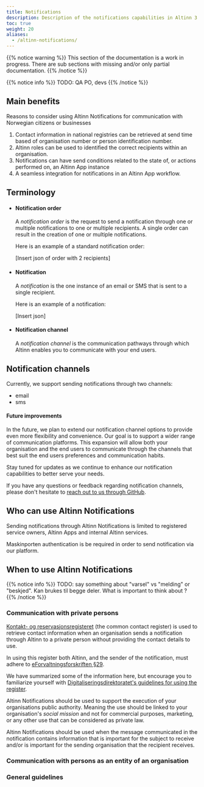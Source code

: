 ```yaml
---
title: Notifications
description: Description of the notifications capabilities in Altinn 3.
toc: true
weight: 20
aliases:
  - /altinn-notifications/
---
```


{{% notice warning  %}}
This section of the documentation is a work in progress.
There are sub sections with missing and/or only partial documentation.
{{% /notice %}}

{{% notice info %}}
TODO: QA PO, devs
{{% /notice %}}

## Main benefits

Reasons to consider using Altinn Notifications for communication with Norwegian citizens or businesses

1. Contact information in national registries can be retrieved at send time based of
   organisation number or person identification number.
2. Altinn roles can be used to identified the correct recipients within an organisation.
3. Notifications can have send conditions related to the state of, or actions performed on, an Altinn App instance
4. A seamless integration for notifications in an Altinn App workflow.

## Terminology

- #### Notification order

  A _notification order_ is the request to send a notification through one or
  multiple notifications to one or multiple recipients.
  A single order can result in the creation of one or multiple notifications.

  Here is an example of a standard notification order:

  [Insert json of order with 2 recipients]

- #### Notification

  A _notification_ is the one instance of an email or SMS that is sent to a single recipient.

  Here is an example of a notification:

  [Insert json]

- #### Notification channel

  A _notification channel_ is the communication pathways through which Altinn enables you to
  communicate with your end users.

## Notification channels

Currently, we support sending notifications through two channels:

- email
- sms

#### Future improvements

In the future, we plan to extend our notification channel options to provide even more flexibility and convenience.
Our goal is to support a wider range of communication platforms. This expansion will allow both  your organisation 
and the end users to communicate through the channels that best suit the end users preferences and communication habits.

Stay tuned for updates as we continue to enhance our notification capabilities to better serve your needs.

If you have any questions or feedback regarding notification channels,
please don't hesitate to [reach out to us through GitHub](https://github.com/Altinn/altinn-notifications/issues/new?assignees=&labels=kind%2Fquestion%2Cstatus%2Ftriage&projects=&template=question.yml).

## Who can use Altinn Notifications

Sending notifications through Altinn Notifications is limited to registered service owners,
Altinn Apps and internal Altinn services.

Maskinporten authentication is be required in order to send notification via our platform.

## When to use Altinn Notifications 


{{% notice info %}}
TODO: say something about "varsel" vs "melding" or "beskjed". Kan brukes til begge deler. 
What is important to think about ? 
{{% /notice %}}
 
 ### Communication with private persons
[Kontakt- og reservasjonsregisteret](https://eid.difi.no/nb/kontakt-og-reservasjonsregisteret) 
(the common contact register) is used to retrieve contact information when an organisation sends a notification 
through Altinn to a private person without providing the contact details to use. 

In using this register both Altinn, and the sender of the notification,
must adhere to [eForvaltningsforskriften §29](https://lovdata.no/forskrift/2004-06-25-988/§29). 

We have summarized some of the information here, but encourage you to familiarize yourself with 
[Digitaliseringsdirektoratet's guidelines for using the register](https://samarbeid.digdir.no/kontaktregisteret/retningslinjer-bruk-av-kontakt-og-reservasjonsregisteret/143). 


Altinn Notifications should be used to support the execution of your organisations public authority. Meaning the use 
should be linked to your organisation's _social mission_ and not for
commercial purposes, marketing, or any other use that can be considered as private law.

Altinn Notifications should be used when the message communicated in the notification contains 
information that is important for the subject to receive and/or is important for the sending organisation 
that the recipient receives.

### Communication with persons as an entity of an organisation 

### General guidelines 